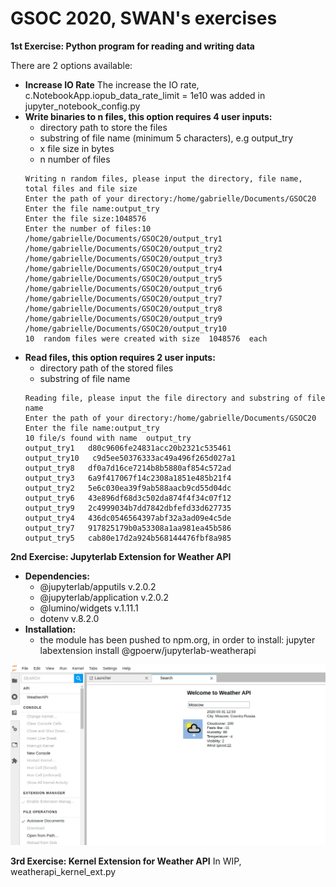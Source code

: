 # GSOC 2020, SWAN's exercises

**1st Exercise: Python program for reading and writing data**

There are 2 options available:
- **Increase IO Rate**
   The increase the IO rate, c.NotebookApp.iopub_data_rate_limit = 1e10 was added in jupyter_notebook_config.py 
- **Write binaries to n files, this option requires 4 user inputs:**
    * directory path to store the files
    * substring of file name (minimum 5 characters), e.g output_try
    * x file size in bytes
    * n number of files
    ```shell
    Writing n random files, please input the directory, file name, total files and file size
    Enter the path of your directory:/home/gabrielle/Documents/GSOC20
    Enter the file name:output_try
    Enter the file size:1048576
    Enter the number of files:10
    /home/gabrielle/Documents/GSOC20/output_try1
    /home/gabrielle/Documents/GSOC20/output_try2
    /home/gabrielle/Documents/GSOC20/output_try3
    /home/gabrielle/Documents/GSOC20/output_try4
    /home/gabrielle/Documents/GSOC20/output_try5
    /home/gabrielle/Documents/GSOC20/output_try6
    /home/gabrielle/Documents/GSOC20/output_try7
    /home/gabrielle/Documents/GSOC20/output_try8
    /home/gabrielle/Documents/GSOC20/output_try9
    /home/gabrielle/Documents/GSOC20/output_try10
    10  random files were created with size  1048576  each
    ```
- **Read files, this option requires 2 user inputs:**
  * directory path of the stored files
  * substring of file name
  ```shell
  Reading file, please input the file directory and substring of file name
  Enter the path of your directory:/home/gabrielle/Documents/GSOC20
  Enter the file name:output_try
  10 file/s found with name  output_try
  output_try1   d80c9606fe24831acc20b2321c535461
  output_try10   c9d5ee50376333ac49a496f265d027a1
  output_try8   df0a7d16ce7214b8b5880af854c572ad
  output_try3   6a9f417067f14c2308a1851e485b21f4
  output_try2   5e6c030ea39f9ab588aacb9cd55d04dc
  output_try6   43e896df68d3c502da874f4f34c07f12
  output_try9   2c4999034b7dd7842dbfefd33d627735
  output_try4   436dc0546564397abf32a3ad09e4c5de
  output_try7   917825179b0a53308a1aa981ea45b586
  output_try5   cab80e17d2a924b568144476fbf8a985
  ```
**2nd Exercise: Jupyterlab Extension for Weather API**
 - **Dependencies:**
   * @jupyterlab/apputils v.2.0.2
   * @jupyterlab/application v.2.0.2
   * @lumino/widgets v.1.11.1
   * dotenv v.8.2.0
 - **Installation:**
   * the module has been pushed to npm.org, in order to install: jupyter labextension install @gpoerw/jupyterlab-weatherapi

 ![screenshot.png](figures/extension_screenshot.png "screenshot.png")
 
**3rd Exercise: Kernel Extension for Weather API**
  In WIP, weatherapi_kernel_ext.py
  


